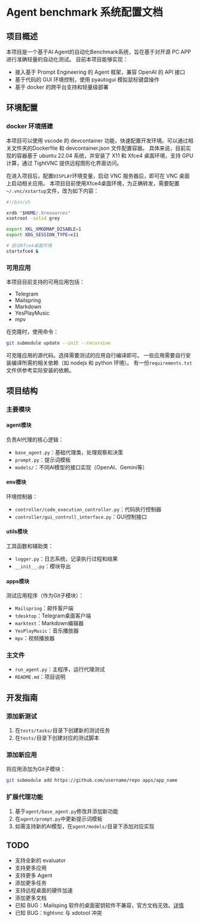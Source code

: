 # Agent benchmark 系统配置文档


## 项目概述

本项目是一个基于AI Agent的自动化Benchmark系统，旨在基于对开源 PC APP 进行准确轻量的自动化测试。
目前本项目能够实现：
- 接入基于 Prompt Engineering 的 Agent 框架，兼容 OpenAI 的 API 接口
- 基于代码的 GUI 环境控制，使用 pyautogui 模拟鼠标键盘操作
- 基于 docker 的跨平台支持和轻量级部署



## 环境配置

### docker 环境搭建

本项目可以使用 vscode 的 devcontainer 功能，快速配置开发环境。可以通过相关文件夹的Dockerfile 和 devcontainer.json 文件配置容器。
具体来说，目前实现的容器基于 ubuntu 22.04 系统，并安装了 X11 和 Xfce4 桌面环境，支持 GPU 计算，通过 TightVNC 提供远程图形化界面访问。

在进入项目后，配置`DISPLAY`环境变量，启动 VNC 服务器后，即可在 VNC 桌面上启动相关应用。
本项目目前使用Xfce4桌面环境，为正确转发，需要配置`~/.vnc/xstartup`文件，改为如下内容：
```bash
#!/bin/sh

xrdb "$HOME/.Xresources"
xsetroot -solid grey

export XKL_XMODMAP_DISABLE=1
export XDG_SESSION_TYPE=x11

# 启动Xfce4桌面环境
startxfce4 &
```

### 可用应用

本项目目前支持的可用应用包括：
- Telegram
- Mailspring
- Markdown
- YesPlayMusic
- mpv

在克隆时，使用命令：
```bash
git submodule update --init --recursive
```
可克隆应用的源代码。选择需要测试的应用自行编译即可。
一些应用需要自行安装编译所需的相关依赖（如 nodejs 和 python 环境）。
有一份`requirements.txt`文件供参考实际安装的依赖。

## 项目结构

### 主要模块

#### agent模块
负责AI代理的核心逻辑：
- `base_agent.py`：基础代理类，处理观察和决策
- `prompt.py`：提示词模板
- `models/`：不同AI模型的接口实现（OpenAI、Gemini等）

#### env模块
环境控制器：
- `controller/code_execution_controller.py`：代码执行控制器
- `controller/gui_controll_interface.py`：GUI控制接口

#### utils模块
工具函数和辅助类：
- `logger.py`：日志系统，记录执行过程和结果
- `__init__.py`：模块导出

#### apps模块
测试应用程序（作为Git子模块）：
- `Mailspring`：邮件客户端
- `tdesktop`：Telegram桌面客户端
- `marktext`：Markdown编辑器
- `YesPlayMusic`：音乐播放器
- `mpv`：视频播放器

### 主文件

- `run_agent.py`：主程序，运行代理测试
- `README.md`：项目说明


## 开发指南

### 添加新测试

1. 在`tests/tasks/`目录下创建新的测试任务
2. 在`tests/`目录下创建对应的测试脚本

### 添加新应用

将应用添加为Git子模块：
   ```bash
   git submodule add https://github.com/username/repo apps/app_name
   ```

### 扩展代理功能

1. 基于`agent/base_agent.py`修改并添加新功能
2. 在`agent/prompt.py`中更新提示词模板
3. 如需支持新的AI模型，在`agent/models/`目录下添加对应实现

## TODO

- 支持全新的 evaluator
- 支持更多应用
- 支持更多 Agent
- 添加更多任务
- 支持远程桌面的硬件加速
- 添加更多文档
- 已知 BUG：Mailsping 软件的桌面密钥软件不兼容，官方文档无效。[详情](https://community.getmailspring.com/t/password-management-error/199/2)
- 已知 BUG：tightvnc 与 xdotool 冲突